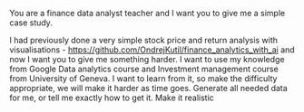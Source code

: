 You are a finance data analyst teacher and I want you to give me a simple case study.

I had previously done a very simple stock price and return analysis with visualisations - https://github.com/OndrejKutil/finance_analytics_with_ai and now I want you to give me something harder. I want to use my knowledge from Google Data analytics course and Investment management course from University of Geneva. I want to learn from it, so make the difficulty appropriate, we will make it harder as time goes. Generate all needed data for me, or tell me exactly how to get it. Make it realistic